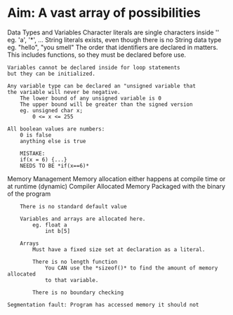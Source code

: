 # Aim: A vast array of possibilities

Data Types and Variables
    Character literals are single characters inside ''
        eg. 'a', '*', ...
    String literals exists, even though there is no String data type
        eg. "hello", "you smell"
    The order that identifiers are declared in matters.
        This includes functions, so they must be declared before use.

    Variables cannot be declared inside for loop statements
    but they can be initialized.

    Any variable type can be declared an "unsigned variable that
    the variable will never be negative.
        The lower bound of any unsigned variable is 0
        The upper bound will be greater than the signed version
        eg. unsigned char x;
            0 <= x <= 255

    All boolean values are numbers:
        0 is false
        anything else is true

        MISTAKE:
        if(x = 6) {...}
        NEEDS TO BE *if(x==6)*

Memory Management
    Memory allocation either happens at compile time or at runtime (dynamic)
    Compiler Allocated Memory
        Packaged with the binary of the program

        There is no standard default value

        Variables and arrays are allocated here.
            eg. float a
                int b[5]

        Arrays
            Must have a fixed size set at declaration as a literal.

            There is no length function
                You CAN use the *sizeof()* to find the amount of memory allocated
                to that variable.

            There is no boundary checking

    Segmentation fault: Program has accessed memory it should not
